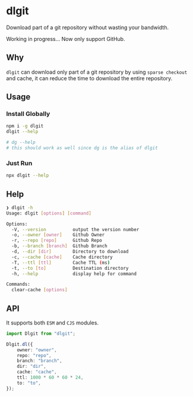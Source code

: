 # dlgit

Download part of a git repository without wasting your bandwidth.

Working in progress... Now only support GitHub.

## Why

`dlgit` can download only part of a git repository by using `sparse checkout` and cache, it can reduce the time to download the entire repository.

## Usage

### Install Globally

```sh
npm i -g dlgit
dlgit --help

# dg --help
# this should work as well since dg is the alias of dlgit
```

### Just Run

```sh
npx dlgit --help
```

## Help

```sh
❯ dlgit -h
Usage: dlgit [options] [command]

Options:
  -V, --version          output the version number
  -o, --owner [owner]    Github Owner
  -r, --repo [repo]      Github Repo
  -b, --branch [branch]  Github Branch
  -d, --dir [dir]        Directory to download
  -c, --cache [cache]    Cache directory
  -T, --ttl [ttl]        Cache TTL (ms)
  -t, --to [to]          Destination directory
  -h, --help             display help for command

Commands:
  clear-cache [options]
```

## API

It supports both `ESM` and `CJS` modules.

```ts
import Dlgit from "dlgit";

Dlgit.dl({
    owner: "owner",
    repo: "repo",
    branch: "branch",
    dir: "dir",
    cache: "cache",
    ttl: 1000 * 60 * 60 * 24,
    to: "to",
});
```
